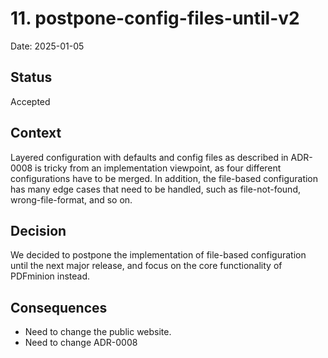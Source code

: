 # 11. postpone-config-files-until-v2

Date: 2025-01-05

## Status

Accepted

## Context

Layered configuration with defaults and config files as described in ADR-0008 is tricky from an implementation viewpoint, as four different configurations have to be merged.
In addition, the file-based configuration has many edge cases that need to be handled, such as file-not-found, wrong-file-format, and so on.

## Decision

We decided to postpone the implementation of file-based configuration until the next major release, and focus on the core functionality of PDFminion instead.


## Consequences

- Need to change the public website.
- Need to change ADR-0008